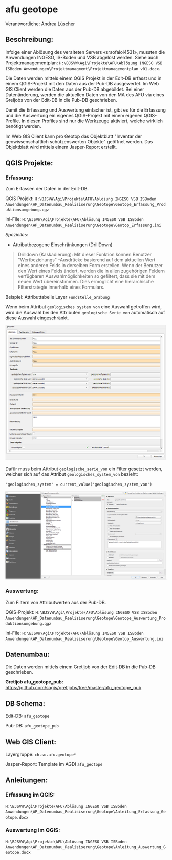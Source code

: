 # afu geotope

Verantwortliche: Andrea Lüscher

## Beschreibung:
Infolge einer Ablösung des veralteten Servers «srsofaioi4531», mussten die Anwendungen INGESO, IS-Boden und VSB abgelöst werden. Siehe auch Projektmanagementplan: `H:\BJSVW\Agi\Projekte\AFU\Ablösung INGESO VSB ISBoden Anwendungen\Projektmanagment\Projektmanagementplan_v01.docx`.

Die Daten werden mittels einem QGIS Projekt in der Edit-DB erfasst und in einem QGIS-Projekt mit den Daten aus der Pub-DB ausgewertet. Im Web GIS Client werden die Daten aus der Pub-DB abgebildet. Bei einer Datenänderung, werden die aktuellen Daten  von den MA des AFU via eines Greljobs von der Edit-DB in die Pub-DB geschrieben.

Damit die Erfassung und Auswertung einfacher ist, gibt es für die Erfassung und die Auswertung ein eigenes QGIS-Projekt mit einem eigenen QGIS-Profile. In diesen Profiles sind nur die Werkzeuge aktiviert, welche wirklich benötigt werden.

Im Web GIS Client kann pro Geotop das Objektblatt "Inventar der geowissenschaftlich schützenswerten Objekte" geöffnet werden. Das Objektblatt wird mittels einem Jasper-Report erstellt.

## QGIS Projekte:
### Erfassung:
Zum Erfassen der Daten in der Edit-DB.

QGIS Projekt: `H:\BJSVW\Agi\Projekte\AFU\Ablösung INGESO VSB ISBoden Anwendungen\AP_Datenumbau_Realisiserung\Geotope\Geotope_Erfassung_Produktionsumgebung.qgz`

ini-File: `H:\BJSVW\Agi\Projekte\AFU\Ablösung INGESO VSB ISBoden Anwendungen\AP_Datenumbau_Realisiserung\Geotope\Geotop_Erfassung.ini`

*Spezielles:*
* Attributbezogene Einschränkungen (DrillDown)
> Drilldown (Kaskadierung): Mit dieser Funktion können Benutzer "Wertbeziehungs" -Ausdrücke basierend auf dem aktuellen Wert eines anderen Felds in derselben Form erstellen. Wenn der Benutzer den Wert eines Felds ändert, werden die in allen zugehörigen Feldern verfügbaren Auswahlmöglichkeiten so gefiltert, dass sie mit dem neuen Wert übereinstimmen. Dies ermöglicht eine hierarchische Filterstrategie innerhalb eines Formulars.

Beispiel: Attributtabelle Layer `Fundstelle_Grabung`

Wenn beim Attribut `geologisches system von` eine Auswahl getroffen wird, wird die Auswahl bei den Attributen `geologische Serie von` automatisch auf diese Auswahl eingeschränkt.

![](https://github.com/bjsvwcur/DockTick_rote_Faeden/blob/master/Documents/afu_geologie_drilldown_2.PNG)

Dafür muss beim Attribut `geologische_serie_von` ein Filter gesetzt werden, welcher sich auf das Attribut `geologisches_system_von` bezieht:

`"geologisches_system" = current_value('geologisches_system_von')`

![](https://github.com/bjsvwcur/DockTick_rote_Faeden/blob/master/Documents/afu_geologie_drilldown_1.PNG)

### Auswertung:
Zum Filtern von Attributwerten aus der Pub-DB.

QGIS-Projekt: `H:\BJSVW\Agi\Projekte\AFU\Ablösung INGESO VSB ISBoden Anwendungen\AP_Datenumbau_Realisiserung\Geotope\Geotope_Auswertung_Produktionsumgebung.qgz`

ini-File: `H:\BJSVW\Agi\Projekte\AFU\Ablösung INGESO VSB ISBoden Anwendungen\AP_Datenumbau_Realisiserung\Geotope\Geotop_Auswertung.ini`

## Datenumbau:
Die Daten werden mittels einem Gretljob von der Edit-DB in die Pub-DB geschrieben.

**Gretljob afu_geotope_pub:** https://github.com/sogis/gretljobs/tree/master/afu_geotope_pub

## DB Schema:
Edit-DB: `afu_geotope`

Pub-DB: `afu_geotope_pub`

## Web GIS Client:
Layergruppe: `ch.so.afu.geotope*`

Jasper-Report: Template im AGDI `afu_geotope`

## Anleitungen:
### Erfassung im QGIS: 
`H:\BJSVW\Agi\Projekte\AFU\Ablösung INGESO VSB ISBoden Anwendungen\AP_Datenumbau_Realisiserung\Geotope\Anleitung_Erfassung_Geotope.docx`

### Auswertung im QGIS: 
`H:\BJSVW\Agi\Projekte\AFU\Ablösung INGESO VSB ISBoden Anwendungen\AP_Datenumbau_Realisiserung\Geotope\Anleitung_Auswertung_Geotope.docx`

